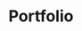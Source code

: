 ---
title: Portfolio
seo_options:
  description: Landing page for all portfolio items
  featured_image:
  og_type: 
  canonical_link:
url: /portfolio/
hero_blocks:
  - _bookshop_name: sections/hero
    heading: Our Portfolio.
    subheading: We Ensure Quality Design.
    image: /images/header/portfolio-folding-img.jpg
content_blocks:
  - _bookshop_name: generic/heading
    heading: Our Portfolio
---